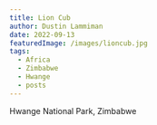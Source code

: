 ```yaml
---
title: Lion Cub
author: Dustin Lammiman
date: 2022-09-13
featuredImage: /images/lioncub.jpg
tags:
  - Africa
  - Zimbabwe
  - Hwange
  - posts
---
```


Hwange National Park, Zimbabwe
